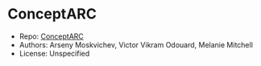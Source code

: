 # ConceptARC

- Repo: [ConceptARC](https://github.com/victorvikram/ConceptARC/tree/main/corpus)
- Authors: Arseny Moskvichev, Victor Vikram Odouard, Melanie Mitchell
- License: Unspecified
